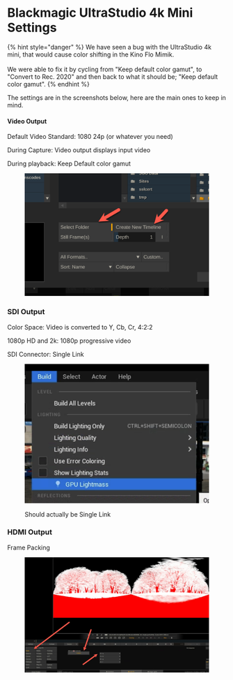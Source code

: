 # Blackmagic UltraStudio 4k Mini Settings

{% hint style="danger" %}
We have seen a bug with the UltraStudio 4k mini, that would cause color shifting in the Kino Flo Mimik. \
\
We were able to fix it by cycling from "Keep default color gamut", to "Convert to Rec. 2020" and then back to what it should be; "Keep default color gamut".&#x20;
{% endhint %}

The settings are in the screenshots below, here are the main ones to keep in mind.&#x20;

#### Video Output

Default Video Standard: 1080 24p (or whatever you need)

During Capture: Video output displays input video

During playback: Keep Default color gamut

<figure><img src="../../.gitbook/assets/image (7) (1) (1).png" alt=""><figcaption></figcaption></figure>

### SDI Output

Color Space: Video is converted to Y, Cb, Cr, 4:2:2

1080p HD and 2k: 1080p progressive video

SDI Connector: Single Link

<figure><img src="../../.gitbook/assets/image (8) (1) (1).png" alt=""><figcaption><p>Should actually be Single Link</p></figcaption></figure>

### HDMI Output

Frame Packing

<figure><img src="../../.gitbook/assets/image (10) (1).png" alt=""><figcaption></figcaption></figure>
